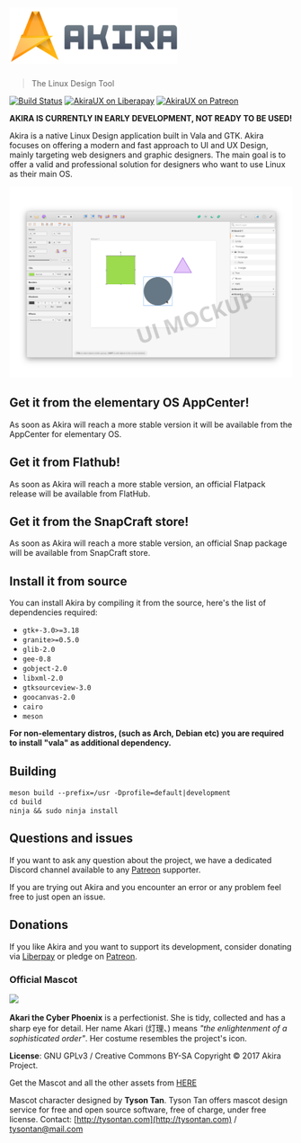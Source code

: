 # ![Akira](akira-logo-transparent.png)
> The Linux Design Tool

[![Build Status](https://travis-ci.org/akiraux/Akira.svg)](https://travis-ci.org/akiraux/Akira) [![AkiraUX on Liberapay](http://img.shields.io/liberapay/patrons/AkiraUX.svg?logo=liberapay)](https://liberapay.com/AkiraUX/)  [![AkiraUX on Patreon](https://img.shields.io/badge/patreon-donate-orange.svg?logo=patreon)](https://www.patreon.com/akiraux)

**AKIRA IS CURRENTLY IN EARLY DEVELOPMENT, NOT READY TO BE USED!**

Akira is a native Linux Design application built in Vala and GTK. Akira focuses on offering a modern and fast approach to UI and UX Design, mainly targeting web designers and graphic designers.
The main goal is to offer a valid and professional solution for designers who want to use Linux as their main OS.

![](akira-screenshot.png)

## Get it from the elementary OS AppCenter!
<!--- Akira, is primarly available from the AppCenter for elementary OS. Download it from there! -->
As soon as Akira will reach a more stable version it will be available from the AppCenter for elementary OS.
<!--- [![Get it on AppCenter](https://appcenter.elementary.io/badge.svg)](https://appcenter.elementary.io/com.github.akiraux.akira) -->

## Get it from Flathub!
As soon as Akira will reach a more stable version, an official Flatpack release will be available from FlatHub.

## Get it from the SnapCraft store!
As soon as Akira will reach a more stable version, an official Snap package will be available from SnapCraft store.

## Install it from source
You can install Akira by compiling it from the source, here's the list of dependencies required:
 - `gtk+-3.0>=3.18`
 - `granite>=0.5.0`
 - `glib-2.0`
 - `gee-0.8`
 - `gobject-2.0`
 - `libxml-2.0`
 - `gtksourceview-3.0`
 - `goocanvas-2.0`
 - `cairo`
 - `meson`

**For non-elementary distros, (such as Arch, Debian etc) you are required to install "vala" as additional dependency.**

## Building
```
meson build --prefix=/usr -Dprofile=default|development
cd build
ninja && sudo ninja install
```

## Questions and issues
If you want to ask any question about the project, we have a dedicated Discord channel available to any [Patreon](https://www.patreon.com/akiraux) supporter.

If you are trying out Akira and you encounter an error or any problem feel free to just open an issue.

## Donations
If you like Akira and you want to support its development, consider donating via [Liberpay](https://liberapay.com/AkiraUX/) or pledge on [Patreon](https://www.patreon.com/akiraux).

### Official Mascot
![](https://github.com/akiraux/assets/blob/master/mascot/akira-mascot-akari.png)

**Akari the Cyber Phoenix** is a perfectionist. She is tidy, collected and has a sharp eye for detail. Her name Akari (灯理、) means *"the enlightenment of a sophisticated order"*. Her costume resembles the project's icon.

**License**: GNU GPLv3 / Creative Commons BY-SA
Copyright © 2017 Akira Project.

Get the Mascot and all the other assets from [HERE](https://github.com/akiraux/assets)

Mascot character designed by **Tyson Tan**.
Tyson Tan offers mascot design service for free and open source software, free of charge, under free license.
Contact: [http://tysontan.com](http://tysontan.com)  / [tysontan@mail.com](mailto:tysontan@mail.com)
